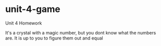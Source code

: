 # unit-4-game
Unit 4 Homework

It's a crystal with a magic number, but you dont know what the numbers are.  It is up to you to figure them out and equal 